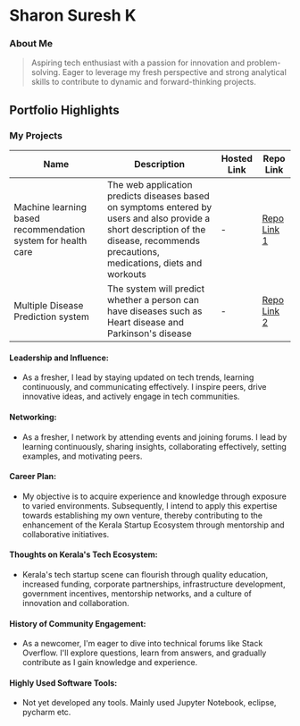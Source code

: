 # Sharon Suresh K

### About Me

> Aspiring tech enthusiast with a passion for innovation and problem-solving. Eager to leverage my fresh perspective and strong analytical skills to contribute to dynamic and forward-thinking projects.



## Portfolio Highlights

### My Projects

| Name                | Description                                                               | Hosted Link                              | Repo Link                                                      |
|---------------------|---------------------------------------------------------------------------|------------------------------------------|----------------------------------------------------------------|
| Machine learning based recommendation system for health care | The web application predicts diseases based on symptoms entered by users and also provide a short description of the disease, recommends precautions, medications, diets and workouts                                              | -  | [Repo Link 1](https://github.com/SharonSureshK/MyProjects)             |
| Multiple Disease Prediction system   | The system will predict whether a person can have diseases such as Heart disease and Parkinson's disease               | -   | [Repo Link 2](https://github.com/SharonSureshK/MyProjects)             |

#### Leadership and Influence:

- As a fresher, I lead by staying updated on tech trends, learning continuously, and communicating effectively. I inspire peers, drive innovative ideas, and actively engage in tech communities.

#### Networking:

- As a fresher, I network by attending events and joining forums. I lead by learning continuously, sharing insights, collaborating effectively, setting examples, and motivating peers.

#### Career Plan:

- My objective is to acquire experience and knowledge through exposure to varied environments. Subsequently, I intend to apply this expertise towards establishing my own venture, thereby contributing to the enhancement of the Kerala Startup Ecosystem through mentorship and collaborative initiatives.

#### Thoughts on Kerala's Tech Ecosystem:

- Kerala's tech startup scene can flourish through quality education, increased funding, corporate partnerships, infrastructure development, government incentives, mentorship networks, and a culture of innovation and collaboration.

#### History of Community Engagement:

-  As a newcomer, I'm eager to dive into technical forums like Stack Overflow. I'll explore questions, learn from answers, and gradually contribute as I gain knowledge and experience. 

#### Highly Used Software Tools:

- Not yet developed any tools. Mainly used Jupyter Notebook, eclipse, pycharm etc.


